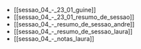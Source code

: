 

- [[sessao_04_-_23_01_guine]]
- [[sessao_04_-_23_01_resumo_de_sessao]]
- [[sessao_04_-_resumo_de_sessao_andre]]
- [[sessao_04_-_resumo_de_sessao_laura]]
- [[sessao_04_-_notas_laura]]
